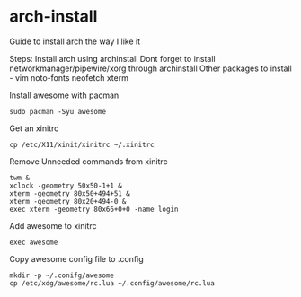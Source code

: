 # arch-install
Guide to install arch the way I like it

Steps:
Install arch using archinstall 
  Dont forget to install networkmanager/pipewire/xorg through archinstall
  Other packages to install - vim noto-fonts neofetch xterm

Install awesome with pacman
```
sudo pacman -Syu awesome
```

Get an xinitrc
```
cp /etc/X11/xinit/xinitrc ~/.xinitrc
```

Remove Unneeded commands from xinitrc
```
twm &
xclock -geometry 50x50-1+1 &
xterm -geometry 80x50+494+51 &
xterm -geometry 80x20+494-0 &
exec xterm -geometry 80x66+0+0 -name login
```

Add awesome to xinitrc
```
exec awesome
```

Copy awesome config file to .config
```
mkdir -p ~/.conifg/awesome
cp /etc/xdg/awesome/rc.lua ~/.config/awesome/rc.lua
```
